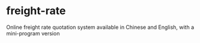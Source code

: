 # freight-rate
Online freight rate quotation system available in Chinese and English, with a mini-program version
